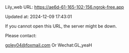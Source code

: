 Lily_web URL: https://ae6d-61-165-102-156.ngrok-free.app

Updated at: 2024-12-09 17:43:01

If you cannot open this URL, the server might be down.

Please contact: 

goley04@foxmail.com Or Wechat:GL_yeaH